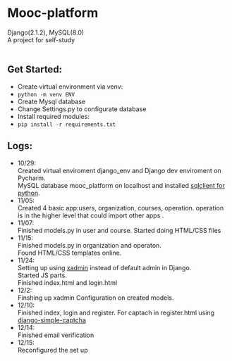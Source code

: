 # Mooc-platform
Django(2.1.2), MySQL(8.0) <br>
A project for self-study <br>
<br>
## Get Started:
* Create virtual environment via venv:
* `python -m venv ENV`
* Create Mysql database
* Change Settings.py to configurate database
* Install required modules:
* `pip install -r requirements.txt`
## Logs:
* 10/29:
<br>Created virtual enviroment django_env and Django dev enviroment on Pycharm.
<br>MySQL database mooc_platform on localhost and installed [sqlclient for python](https://github.com/PyMySQL/mysqlclient-python).
* 11/05:
<br>Created 4 basic app:users, organization, courses, operation. operation is in the higher level that could import other apps .
* 11/07:
<br>Finished models.py in user and course. Started doing HTML/CSS files<br>
* 11/15:
<br>Finished models.py in organization and operaton.
<br>Found HTML/CSS templates online. 
* 11/24:
<br>Setting up using [xadmin](https://github.com/sshwsfc/xadmin) instead of default admin in Django.
<br>Started JS parts.
<br> Finished index.html and login.html
* 12/2:
<br> Finshing up xadmin Configuration on created models.
* 12/10:
<br> Finished index, login and register. For captach in register.html using [django-simple-captcha](https://github.com/mbi/django-simple-captcha)
* 12/14:
<br> Finished email verification
* 12/15:
<br> Reconfigured the set up
